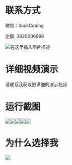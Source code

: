 # 联系方式

微信：duckCoding

企鹅: 3820006966

![在这里插入图片描述](http://upload.cxycsx.vip/91ab4bcb4f2c4c6db86365bb6d6e9c62.jpeg)

# 详细视频演示

请联系我获取更详细的演示视频

# 运行截图

![](http://www.bysj52.com/uploadfile/ueditor/image/202306/%E6%AF%95%E8%AE%BEssm040%E5%AE%89%E5%BE%BD%E6%96%B0%E5%8D%8E%E5%AD%A6%E9%99%A2%E5%AE%9E%E9%AA%8C%E4%B8%AD%E5%BF%83%E7%AE%A1%E7%90%86%E7%B3%BB%E7%BB%9F%E7%9A%84+jsp%E6%AF%95%E4%B8%9A%E8%AE%BE%E8%AE%A1/3.png)![](http://www.bysj52.com/uploadfile/ueditor/image/202306/%E6%AF%95%E8%AE%BEssm040%E5%AE%89%E5%BE%BD%E6%96%B0%E5%8D%8E%E5%AD%A6%E9%99%A2%E5%AE%9E%E9%AA%8C%E4%B8%AD%E5%BF%83%E7%AE%A1%E7%90%86%E7%B3%BB%E7%BB%9F%E7%9A%84+jsp%E6%AF%95%E4%B8%9A%E8%AE%BE%E8%AE%A1/2.png)![](http://www.bysj52.com/uploadfile/ueditor/image/202306/%E6%AF%95%E8%AE%BEssm040%E5%AE%89%E5%BE%BD%E6%96%B0%E5%8D%8E%E5%AD%A6%E9%99%A2%E5%AE%9E%E9%AA%8C%E4%B8%AD%E5%BF%83%E7%AE%A1%E7%90%86%E7%B3%BB%E7%BB%9F%E7%9A%84+jsp%E6%AF%95%E4%B8%9A%E8%AE%BE%E8%AE%A1/1.png)![](http://www.bysj52.com/uploadfile/ueditor/image/202306/%E6%AF%95%E8%AE%BEssm040%E5%AE%89%E5%BE%BD%E6%96%B0%E5%8D%8E%E5%AD%A6%E9%99%A2%E5%AE%9E%E9%AA%8C%E4%B8%AD%E5%BF%83%E7%AE%A1%E7%90%86%E7%B3%BB%E7%BB%9F%E7%9A%84+jsp%E6%AF%95%E4%B8%9A%E8%AE%BE%E8%AE%A1/5.png)![](http://www.bysj52.com/uploadfile/ueditor/image/202306/%E6%AF%95%E8%AE%BEssm040%E5%AE%89%E5%BE%BD%E6%96%B0%E5%8D%8E%E5%AD%A6%E9%99%A2%E5%AE%9E%E9%AA%8C%E4%B8%AD%E5%BF%83%E7%AE%A1%E7%90%86%E7%B3%BB%E7%BB%9F%E7%9A%84+jsp%E6%AF%95%E4%B8%9A%E8%AE%BE%E8%AE%A1/4.png)

# 为什么选择我

![](http://upload.cxycsx.vip/%E7%A8%8B%E5%BA%8F%E8%AE%BE%E8%AE%A1.png)

